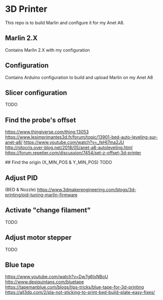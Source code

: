 # 3D Printer

This repo is to build Marlin and configure it for my Anet A8.

## Marlin 2.X

Contains  Marlin 2.X with my configuration

## Configuration

Contains Arduino configuration to build and upload Marlin on my Anet A8

## Slicer configuration

TODO

## Find the probe's offset
https://www.thingiverse.com/thing:13053
https://www.lesimprimantes3d.fr/forum/topic/13901-bed-auto-leveling-sur-anet-a8/
https://www.youtube.com/watch?v=_feHI7ma2JU
http://nitocris.over-blog.net/2018/05/anet-a8-autoleveling.html
https://forum.repetier.com/discussion/7454/set-z-offset-3d-printer


## Find the origin
(X_MIN_POS & Y_MIN_POS)
TODO

## Adjust PID
(BED & Nozzle)
https://www.3dmakerengineering.com/blogs/3d-printing/pid-tuning-marlin-firmware


## Activate "change filament"

TODO

## Adjust motor stepper

TODO

## Blue tape
https://www.youtube.com/watch?v=Dw7g6IxNBoU
http://www.desiquintans.com/bluetape
https://tapemanblue.com/blogs/tips-tricks/blue-tape-for-3d-printing
https://all3dp.com/2/pla-not-sticking-to-print-bed-build-plate-easy-fixes/